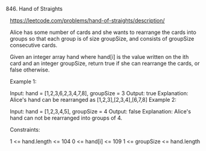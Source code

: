 846. Hand of Straights

https://leetcode.com/problems/hand-of-straights/description/


Alice has some number of cards and she wants to rearrange the cards into groups so that each group is of size groupSize, and consists of groupSize consecutive cards.

Given an integer array hand where hand[i] is the value written on the ith card and an integer groupSize, return true if she can rearrange the cards, or false otherwise.

 

Example 1:

Input: hand = [1,2,3,6,2,3,4,7,8], groupSize = 3
Output: true
Explanation: Alice's hand can be rearranged as [1,2,3],[2,3,4],[6,7,8]
Example 2:

Input: hand = [1,2,3,4,5], groupSize = 4
Output: false
Explanation: Alice's hand can not be rearranged into groups of 4.

 

Constraints:

1 <= hand.length <= 104
0 <= hand[i] <= 109
1 <= groupSize <= hand.length

